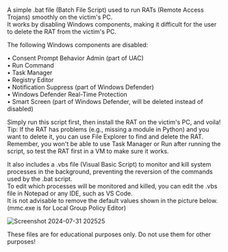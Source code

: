 A simple .bat file (Batch File Script) used to run RATs (Remote Access Trojans) smoothly on the victim's PC.  
It works by disabling Windows components, making it difficult for the user to delete the RAT from the victim's PC.

The following Windows components are disabled:

• Consent Prompt Behavior Admin (part of UAC)  
• Run Command  
• Task Manager  
• Registry Editor  
• Notification Suppress (part of Windows Defender)  
• Windows Defender Real-Time Protection  
• Smart Screen (part of Windows Defender, will be deleted instead of disabled)  

Simply run this script first, then install the RAT on the victim's PC, and voila!  
Tip: If the RAT has problems (e.g., missing a module in Python) and you want to delete it, you can use File Explorer to find and delete the RAT.  
Remember, you won't be able to use Task Manager or Run after running the script, so test the RAT first in a VM to make sure it works.  

It also includes a .vbs file (Visual Basic Script) to monitor and kill system processes in the background, preventing the reversion of the commands used by the .bat script.  
To edit which processes will be monitored and killed, you can edit the .vbs file in Notepad or any IDE, such as VS Code.  
It is not advisable to remove the default values shown in the picture below. (mmc.exe is for Local Group Policy Editor)  

![Screenshot 2024-07-31 202525](https://github.com/user-attachments/assets/492dd4f5-b186-41d8-b1c9-2cd5d72ca42c)

These files are for educational purposes only. Do not use them for other purposes!
